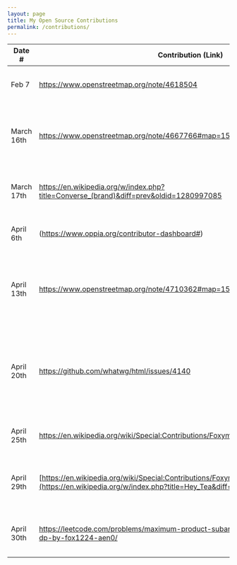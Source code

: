 ```yaml
---
layout: page
title: My Open Source Contributions
permalink: /contributions/
---
```


<!--
Type of the contribution should be "Wikipedia edit", "OpenStreet Map feature", "Documentation", "Course website", "Blog",
"Browser Add-on", etc.

The description should include a brief summary of what you did.

The link should bring us to a public page that shows your contribution. 

Replace the first row with your own contribution. 

-->





| Date #       | Contribution (Link)  | Type  | Description |
|--|--|:---|:-------|
| Feb 7   | https://www.openstreetmap.org/note/4618504    | Adding notes on open street map   |   I added a unbdocumanted barber shop downstairs of my apartment.   |
|  March 16th   |  https://www.openstreetmap.org/note/4667766#map=15/40.72939/-73.98177&layers=N   |  Add notes on open street map    | The cafe downstairs of my building occupies two separated space, one for the cafe and one for the restaurant. It was not shown on the map because these two spaces share the same address, but I added a description to the map so people will not be misguided if the look up cafe but ended up being at the restaurant.     |
|  March 17th   | https://en.wikipedia.org/w/index.php?title=Converse_(brand)&diff=prev&oldid=1280997085    |  Add notes on Conevrse's wikipedia page   |  I suggested the key role of converse shoes played in Japanese street culture in th 1980s.    |
|  April 6th  | (https://www.oppia.org/contributor-dashboard#)  |  Translates lessions subtitles on Oppia  |  I translated the subtitles and course content from English to Mandarin Chinese.    |
|  April 13th  | https://www.openstreetmap.org/note/4710362#map=15/51.50976/-0.13049&layers=N|  Adding missing location for the stage bar on open street map |  I added a unbdocumanted bar restaurant called the stage bar located within the lononder hotel I stayed in London. I realized that when I was trying to search up for the bar it's not shown, but only with teh explicit address since they automatically believe it's within the hotel. With the notes, people who are ignorant to the knowledge that it's part of the hotel will have access to the location.  |
|  April 20th  | https://github.com/whatwg/html/issues/4140 |  Fixing front end css error in sourcecode |  I proposed the solution of deleting all <span> tag in the sourcecode to reduce the redundancy. After inspecting all the frontend code, including javascript and html for the repository, I realized that the inclusion of the tag <span> could contribute to additional signal to two method, causing the error with postMessage() taking 2 instances of the object worker. By removing that, we can clear out the useless part and then see if it can logically cut off the duplicate operation of the call of the method. |
|  April 25th  | https://en.wikipedia.org/wiki/Special:Contributions/Foxymoxy1224 |  Update restoration information |  I updated the most recent restoration information about the Pulitzer Fountain to its wikipedia page. (https://en.wikipedia.org/w/index.php?title=Pulitzer_Fountain&diff=prev&oldid=1287497986) |
|  April 29th  | [https://en.wikipedia.org/wiki/Special:Contributions/Foxymoxy1224](https://en.wikipedia.org/w/index.php?title=Hey_Tea&diff=prev&oldid=1287991901) |  Update international store opening information for heytea|  I researched and updated the business history of HeyTea regarding its internatinonal expansion in Singapore and UK. https://en.wikipedia.org/wiki/Hey_Tea|
|  April 30th  | https://leetcode.com/problems/maximum-product-subarray/solutions/6703284/solution-dp-by-fox1224-aen0/ |  Posting solution for Leetcode question 152 |  I published my personal solution to leetcode question 152 using the dynamic programming method with explanation and code. |











